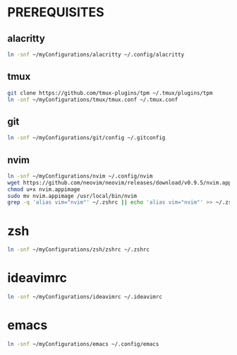 # PREREQUISITES

## alacritty
``` bash
ln -snf ~/myConfigurations/alacritty ~/.config/alacritty
```

## tmux
``` bash
git clone https://github.com/tmux-plugins/tpm ~/.tmux/plugins/tpm
ln -snf ~/myConfigurations/tmux/tmux.conf ~/.tmux.conf
```

## git
``` bash
ln -snf ~/myConfigurations/git/config ~/.gitconfig
```

## nvim
``` bash
ln -snf ~/myConfigurations/nvim ~/.config/nvim
wget https://github.com/neovim/neovim/releases/download/v0.9.5/nvim.appimage
chmod u+x nvim.appimage
sudo mv nvim.appimage /usr/local/bin/nvim
grep -q 'alias vim="nvim"' ~/.zshrc || echo 'alias vim="nvim"' >> ~/.zshrc; grep -q 'alias vi="nvim"' ~/.zshrc || echo 'alias vi="nvim"' >> ~/.zshrc
```

# zsh
``` bash
ln -snf ~/myConfigurations/zsh/zshrc ~/.zshrc
```

# ideavimrc
```bash
ln -snf ~/myConfigurations/ideavimrc ~/.ideavimrc
```

# emacs
```bash
ln -snf ~/myConfigurations/emacs ~/.config/emacs
```
